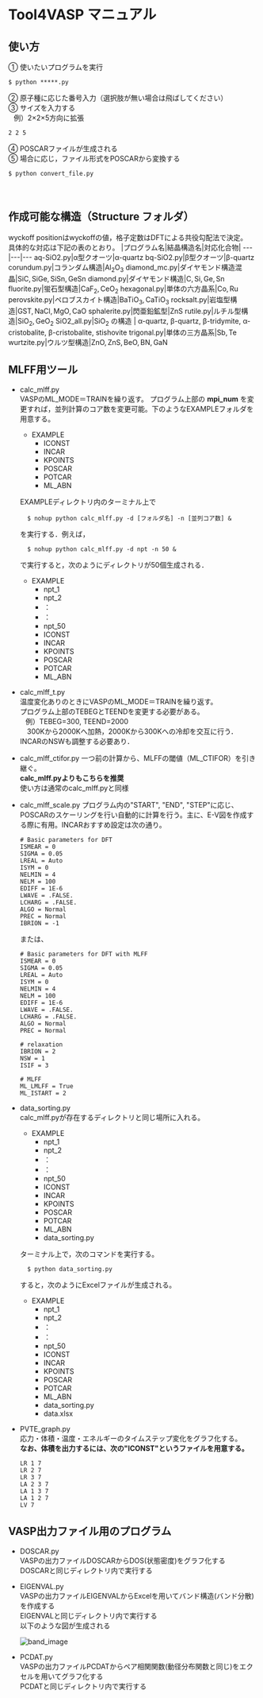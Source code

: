 # Tool4VASP マニュアル
## 使い方
① 使いたいプログラムを実行

    $ python *****.py

② 原子種に応じた番号入力（選択肢が無い場合は飛ばしてください）  
③ サイズを入力する  
&ensp; 例）2×2×5方向に拡張

    2 2 5

④ POSCARファイルが生成される  
⑤ 場合に応じ，ファイル形式をPOSCARから変換する  

    $ python convert_file.py  
　　


## 作成可能な構造（Structure フォルダ）
wyckoff positionはwyckoffの値，格子定数はDFTによる共役勾配法で決定。  
具体的な対応は下記の表のとおり。
|プログラム名|結晶構造名|対応化合物|
---|---|---
aq-SiO2.py|α型クオーツ|α-quartz
bq-SiO2.py|β型クオーツ|β-quartz
corundum.py|コランダム構造|$\mathrm {Al_2O_3}$
diamond_mc.py|ダイヤモンド構造混晶|$\mathrm {SiC, SiGe, SiSn, GeSn}$
diamond.py|ダイヤモンド構造|$\mathrm {C, Si, Ge, Sn}$
fluorite.py|蛍石型構造|$\mathrm {CaF_2, CeO_2}$
hexagonal.py|単体の六方晶系|$\mathrm {Co, Ru}$
perovskite.py|ペロブスカイト構造|$\mathrm {BaTiO_3, CaTiO_3}$
rocksalt.py|岩塩型構造|$\mathrm { GST, NaCl, MgO, CaO}$
sphalerite.py|閃亜鉛鉱型|$\mathrm {ZnS}$
rutile.py|ルチル型構造|$\mathrm {SiO_2, GeO_2}$
SiO2_all.py|$\mathrm {SiO_2}$ の構造 | α-$\mathrm {quartz}$, β-$\mathrm {quartz}$, β-$\mathrm {tridymite}$,  α-$\mathrm {cristobalite}$, β-$\mathrm {cristobalite}$, $\mathrm {stishovite}$
trigonal.py|単体の三方晶系|$\mathrm {Sb, Te}$
wurtzite.py|ウルツ型構造|$\mathrm {ZnO, ZnS, BeO, BN, GaN}$



## MLFF用ツール 
- calc_mlff.py  
  VASPのML_MODE＝TRAINを繰り返す。
    プログラム上部の __mpi_num__ を変更すれば，並列計算のコア数を変更可能。下のようなEXAMPLEフォルダを用意する。  
    - EXAMPLE
      - ICONST
      - INCAR
      - KPOINTS
      - POSCAR
      - POTCAR
      - ML_ABN

    EXAMPLEディレクトリ内のターミナル上で

        $ nohup python calc_mlff.py -d [フォルダ名] -n [並列コア数] &

    を実行する．例えば，
    
        $ nohup python calc_mlff.py -d npt -n 50 &

    で実行すると，次のようにディレクトリが50個生成される．
    - EXAMPLE
      - npt_1
      - npt_2
      - ：
      - ：
      - npt_50
      - ICONST
      - INCAR
      - KPOINTS
      - POSCAR
      - POTCAR
      - ML_ABN


- calc_mlff_t.py  
  温度変化ありのときにVASPのML_MODE＝TRAINを繰り返す。  
  プログラム上部のTEBEGとTEENDを変更する必要がある。  
  &ensp; 例）TEBEG=300, TEEND=2000  
  &emsp;300Kから2000Kへ加熱，2000Kから300Kへの冷却を交互に行う．  
    INCARのNSWも調整する必要あり．

- calc_mlff_ctifor.py
  一つ前の計算から、MLFFの閾値（ML_CTIFOR）を引き継ぐ。  
  __calc_mlff.pyよりもこちらを推奨__  
  使い方は通常のcalc_mlff.pyと同様

- calc_mlff_scale.py
  プログラム内の"START", "END", "STEP"に応じ、POSCARのスケーリングを行い自動的に計算を行う。主に、E-V図を作成する際に有用。INCARおすすめ設定は次の通り。

      # Basic parameters for DFT 
      ISMEAR = 0
      SIGMA = 0.05
      LREAL = Auto
      ISYM = 0
      NELMIN = 4
      NELM = 100
      EDIFF = 1E-6
      LWAVE = .FALSE.
      LCHARG = .FALSE.
      ALGO = Normal
      PREC = Normal
      IBRION = -1
    
  または、

      # Basic parameters for DFT with MLFF
      ISMEAR = 0
      SIGMA = 0.05
      LREAL = Auto
      ISYM = 0
      NELMIN = 4
      NELM = 100
      EDIFF = 1E-6
      LWAVE = .FALSE.
      LCHARG = .FALSE.
      ALGO = Normal
      PREC = Normal

      # relaxation
      IBRION = 2
      NSW = 1
      ISIF = 3

      # MLFF
      ML_LMLFF = True
      ML_ISTART = 2



- data_sorting.py  
 calc_mlff.pyが存在するディレクトリと同じ場所に入れる。  
   - EXAMPLE
      - npt_1
      - npt_2
      - ：
      - ：
      - npt_50
      - ICONST
      - INCAR
      - KPOINTS
      - POSCAR
      - POTCAR
      - ML_ABN  
      - data_sorting.py
 
  ターミナル上で，次のコマンドを実行する。  

        $ python data_sorting.py
    

    すると，次のようにExcelファイルが生成される。
    - EXAMPLE
      - npt_1
      - npt_2
      - ：
      - ：
      - npt_50
      - ICONST
      - INCAR
      - KPOINTS
      - POSCAR
      - POTCAR
      - ML_ABN  
      - data_sorting.py
      - data.xlsx
  
- PVTE_graph.py  
  応力・体積・温度・エネルギーのタイムステップ変化をグラフ化する。  
  __なお、体積を出力するには、次の"ICONST"というファイルを用意する。__

      LR 1 7
      LR 2 7
      LR 3 7
      LA 2 3 7
      LA 1 3 7
      LA 1 2 7
      LV 7

## VASP出力ファイル用のプログラム
- DOSCAR.py  
  VASPの出力ファイルDOSCARからDOS(状態密度)をグラフ化する  
  DOSCARと同じディレクトリ内で実行する  

- EIGENVAL.py  
  VASPの出力ファイルEIGENVALからExcelを用いてバンド構造(バンド分散)を作成する  
  EIGENVALと同じディレクトリ内で実行する  
  以下のような図が生成される

  ![band_image](https://github.com/komug1ko/image/assets/139113059/e7b1b89c-ddf6-44c2-b870-c3a1ce1a071f)

- PCDAT.py  
  VASPの出力ファイルPCDATからペア相関関数(動径分布関数と同じ)をエクセルを用いてグラフ化する  
  PCDATと同じディレクトリ内で実行する


